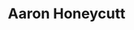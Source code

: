 ---
avatar: /images/people/aaronhoneycutt.jpg
avatar_small: /images/people/aaronhoneycutt_small.jpg
bio: Techie, Community Guy, Gamer. Happiness Engineer @ System76.
homepage: https://system76.com/
instagram: null
linkedin: null
title: Aaron Honeycutt
twitter: null
type: guest
username: aaronhoneycutt
youtube: null
---